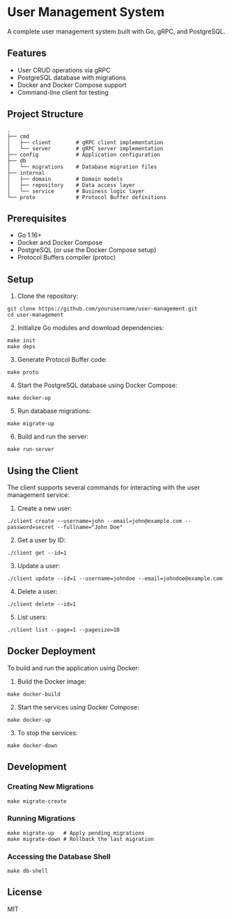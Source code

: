 # User Management System

A complete user management system built with Go, gRPC, and PostgreSQL.

## Features

- User CRUD operations via gRPC
- PostgreSQL database with migrations
- Docker and Docker Compose support
- Command-line client for testing

## Project Structure

```
.
├── cmd
│   ├── client        # gRPC client implementation
│   └── server        # gRPC server implementation
├── config            # Application configuration
├── db
│   └── migrations    # Database migration files
├── internal
│   ├── domain        # Domain models
│   ├── repository    # Data access layer
│   └── service       # Business logic layer
└── proto             # Protocol Buffer definitions
```

## Prerequisites

- Go 1.16+
- Docker and Docker Compose
- PostgreSQL (or use the Docker Compose setup)
- Protocol Buffers compiler (protoc)

## Setup

1. Clone the repository:

```
git clone https://github.com/yourusername/user-management.git
cd user-management
```

2. Initialize Go modules and download dependencies:

```
make init
make deps
```

3. Generate Protocol Buffer code:

```
make proto
```

4. Start the PostgreSQL database using Docker Compose:

```
make docker-up
```

5. Run database migrations:

```
make migrate-up
```

6. Build and run the server:

```
make run-server
```

## Using the Client

The client supports several commands for interacting with the user management service:

1. Create a new user:

```
./client create --username=john --email=john@example.com --password=secret --fullname="John Doe"
```

2. Get a user by ID:

```
./client get --id=1
```

3. Update a user:

```
./client update --id=1 --username=johndoe --email=johndoe@example.com
```

4. Delete a user:

```
./client delete --id=1
```

5. List users:

```
./client list --page=1 --pagesize=10
```

## Docker Deployment

To build and run the application using Docker:

1. Build the Docker image:

```
make docker-build
```

2. Start the services using Docker Compose:

```
make docker-up
```

3. To stop the services:

```
make docker-down
```

## Development

### Creating New Migrations

```
make migrate-create
```

### Running Migrations

```
make migrate-up   # Apply pending migrations
make migrate-down # Rollback the last migration
```

### Accessing the Database Shell

```
make db-shell
```

## License

MIT 